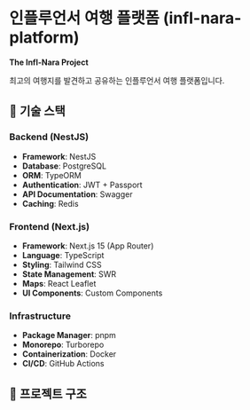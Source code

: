 # 인플루언서 여행 플랫폼 (infl-nara-platform)

**The Infl-Nara Project**

최고의 여행지를 발견하고 공유하는 인플루언서 여행 플랫폼입니다.

## 🚀 기술 스택

### Backend (NestJS)
- **Framework**: NestJS  
- **Database**: PostgreSQL  
- **ORM**: TypeORM  
- **Authentication**: JWT + Passport  
- **API Documentation**: Swagger  
- **Caching**: Redis  

### Frontend (Next.js)
- **Framework**: Next.js 15 (App Router)  
- **Language**: TypeScript  
- **Styling**: Tailwind CSS  
- **State Management**: SWR  
- **Maps**: React Leaflet  
- **UI Components**: Custom Components  

### Infrastructure
- **Package Manager**: pnpm  
- **Monorepo**: Turborepo  
- **Containerization**: Docker  
- **CI/CD**: GitHub Actions  

## 📁 프로젝트 구조

